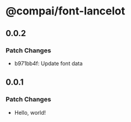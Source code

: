 # @compai/font-lancelot

## 0.0.2

### Patch Changes

- b971bb4f: Update font data

## 0.0.1

### Patch Changes

- Hello, world!
